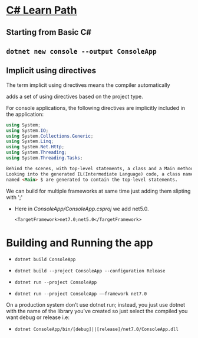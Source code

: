 # [C# Learn Path](../../tree/main)

<h2>Starting from Basic C#<h2>

`dotnet new console --output ConsoleApp`

<h2>Implicit using directives</h2>
<p>The term implicit using directives means the compiler automatically</p>
<p>adds a set of using directives based on the project type.</p>
<p>For console applications, the following directives are implicitly included in the application:</p>

```csharp
using System;
using System.IO;
using System.Collections.Generic;
using System.Linq;
using System.Net.Http;
using System.Threading;
using System.Threading.Tasks;
```

```html
Behind the scenes, with top-level statements, a class and a Main method are still created. 
Looking into the generated IL(Intermediate Language) code, a class named <Program>$, and a main method 
named <Main> $ are generated to contain the top-level statements.
```

<p>We can build for multiple frameworks at same time just adding them slipting with ';'</p>

- Here in *ConsoleApp/ConsoleApp.csproj* we add net5.0.

    `<TargetFramework>net7.0;net5.0</TargetFramework>`

# Building and Running the app

- `dotnet build ConsoleApp`

- `dotnet build --project ConsoleApp --configuration Release`

- `dotnet run --project ConsoleApp`

- `dotnet run --project ConsoleApp ––framework net7.0`

<p>On a production system  don’t use dotnet run; instead,
you just use dotnet with the name of the library you've created
so just select the compiled you want debug or release i.e:
</p>

- `dotnet ConsoleApp/bin/[debug]||[release]/net7.0/ConsoleApp.dll`